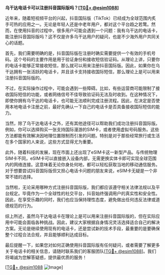 **乌干达电话卡可以注册抖音国际版吗？[[TG💪+ @esim1088](https://t.me/s/esim1088)]**

近年来，随着短视频平台的兴起，抖音国际版（TikTok）已经成为全球范围内炙手可热的应用之一。无论是年轻人还是中老年用户，都对这个平台趋之若鹜。然而，在使用抖音的过程中，很多用户可能会遇到一个问题：我有乌干达的电话卡，能注册抖音国际版吗？这不仅是许多乌干达用户的疑问，也是不少海外用户共同关心的话题。

首先，我们需要明确的是，抖音国际版在注册时确实需要提供一个有效的手机号码。这个号码的主要作用是用于验证身份和接收短信验证码。从理论上讲，只要你的电话卡能够正常接收短信，那么就可以用来注册抖音国际版。因此，如果你在乌干达拥有一张活跃的电话卡，并且该卡支持接收国际短信，那么理论上是可以用来注册抖音国际版的。

不过，在实际操作过程中，可能会遇到一些障碍。比如，有些运营商可能限制了接收国际短信的功能，或者网络信号不佳导致验证码无法及时收到。在这种情况下，即使你拥有乌干达的电话卡，也可能无法顺利完成注册流程。因此，在决定是否使用本地电话卡注册之前，最好先确认一下自己的电话卡是否具备接收国际短信的能力。

当然，除了乌干达电话卡之外，还有其他途径可以帮助我们成功注册抖音国际版。例如，你可以选择购买一张支持国际漫游的SIM卡，或者使用虚拟号码服务。这些方法都能有效解决因地理位置限制而引发的问题。特别是对于那些经常旅行或生活在多个国家的人来说，这些方式显得尤为重要。

此外，随着科技的发展，现在市面上还出现了eSIM卡这一新型产品。与传统物理SIM卡不同，eSIM卡可以直接嵌入设备内部，无需更换实体卡即可实现全球范围内的网络连接。这意味着无论你身处何地，都可以轻松获取当地的移动通信服务。对于想要尝试抖音国际版但又担心电话卡问题的朋友来说，eSIM卡无疑是一个非常不错的选择。

当然啦，无论采用哪种方式注册抖音国际版，我们都应该遵守相关法律法规以及平台规定。毕竟作为一个全球性的社交平台，抖音始终强调用户的真实性和安全性。因此，在享受乐趣的同时，我们也应当保持理性态度，避免做出任何违反法律或道德规范的行为。

综上所述，虽然乌干达电话卡在理论上是可以用来注册抖音国际版的，但在实际应用中可能会面临各种挑战。因此，建议大家根据自身情况灵活选择适合自己的解决方案。无论是继续使用现有的电话卡，还是尝试新的技术手段，最重要的是要确保整个过程合法合规，并且能够顺利达成目标。

最后提醒一下，如果您对如何正确使用抖音国际版有任何疑问，或者需要了解更多关于电话卡的相关信息，请随时联系我们的客服团队[[TG💪+ @esim1088](https://t.me/s/esim1088)]。我们将竭诚为您解答疑惑，提供最优质的服务！

[[TG💪+ @esim1088](https://t.me/s/esim1088) ![Image](https://i.postimg.cc/4NQfJmqS/Snipaste-2025-05-13-00-14-12.png)]